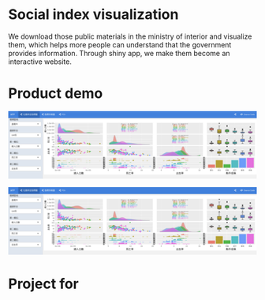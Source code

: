 # Social index visualization
We download those public materials in  the ministry of interior and visualize them, which helps more people can understand that the government provides information. 
Through shiny app, we make them become an interactive website.

# Product demo 

![image](
https://github.com/eo3ji310m06/sourcetree/blob/main/%E8%9E%A2%E5%B9%95%E5%BF%AB%E7%85%A7%202021-05-08%20%E4%B8%8A%E5%8D%889.32.47.png
)

![image](
https://github.com/eo3ji310m06/sourcetree/blob/main/%E8%9E%A2%E5%B9%95%E5%BF%AB%E7%85%A7%202021-05-08%20%E4%B8%8A%E5%8D%889.32.47.png
)


# Project for 
